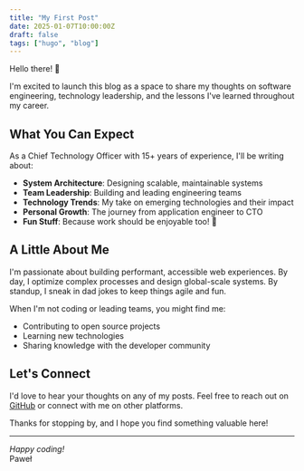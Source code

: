 ```yaml
---
title: "My First Post"
date: 2025-01-07T10:00:00Z
draft: false
tags: ["hugo", "blog"]
---
```


Hello there! 👋

I'm excited to launch this blog as a space to share my thoughts on software engineering, technology leadership, and the lessons I've learned throughout my career.

## What You Can Expect

As a Chief Technology Officer with 15+ years of experience, I'll be writing about:

- **System Architecture**: Designing scalable, maintainable systems
- **Team Leadership**: Building and leading engineering teams
- **Technology Trends**: My take on emerging technologies and their impact
- **Personal Growth**: The journey from application engineer to CTO
- **Fun Stuff**: Because work should be enjoyable too! 🚀

## A Little About Me

I'm passionate about building performant, accessible web experiences. By day, I optimize complex processes and design global-scale systems. By standup, I sneak in dad jokes to keep things agile and fun.

When I'm not coding or leading teams, you might find me:
- Contributing to open source projects
- Learning new technologies
- Sharing knowledge with the developer community

## Let's Connect

I'd love to hear your thoughts on any of my posts. Feel free to reach out on [GitHub](https://github.com/pawelst) or connect with me on other platforms.

Thanks for stopping by, and I hope you find something valuable here!

---

*Happy coding!*  
Paweł
